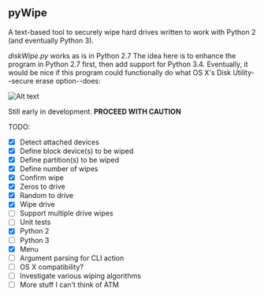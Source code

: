 ## pyWipe

A text-based tool to securely wipe hard drives written to work with Python 2 (and eventually Python 3).

*diskWipe.py* works as is in Python 2.7 
The idea here is to enhance the program in Python 2.7 first, then add support for Python 3.4. Eventually, it would be nice if this program could functionally do what OS X's Disk Utility--secure erase option--does: 

![Alt text](https://github.com/marshki/pyWipe/blob/master/secure_erase.png?raw=true "Disk Utility--secureErase")


 
Still early in development. **PROCEED WITH CAUTION**

TODO: 
- [x] Detect attached devices 
- [x] Define block device(s) to be wiped  
- [x] Define partition(s) to be wiped 
- [x] Define number of wipes 
- [x] Confirm wipe 
- [x] Zeros to drive 
- [x] Random to drive 
- [x] Wipe drive
- [ ] Support multiple drive wipes 
- [ ] Unit tests 
- [x] Python 2 
- [ ] Python 3
- [x] Menu 
- [ ] Argument parsing for CLI action 
- [ ] OS X compatibility? 
- [ ] Investigate various wiping algorithms 
- [ ] More stuff I can't think of ATM 
